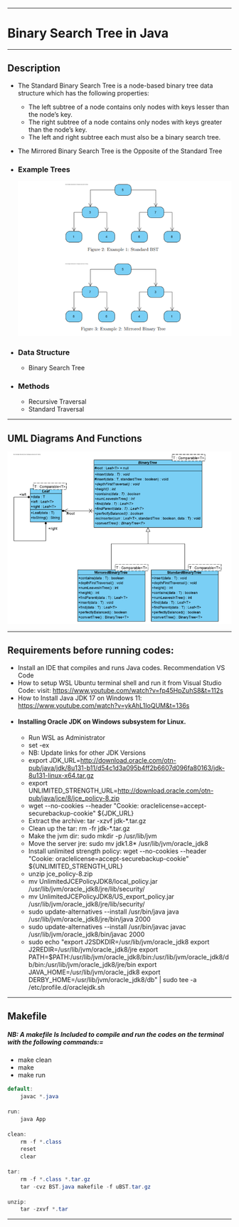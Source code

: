 ________________________________________________________________________________________
#                    Binary Search Tree in Java                               
________________________________________________________________________________________
 ## Description
 
 - The Standard Binary Search Tree is a node-based binary tree data structure which has the following properties:
	- The left subtree of a node contains only nodes with keys lesser than the node’s key.
	- The right subtree of a node contains only nodes with keys greater than the node’s key.
	- The left and right subtree each must also be a binary search tree.

 - The Mirrored Binary Search Tree is the Opposite of the Standard Tree
 - ### Example Trees
	<img alt="Example Trees" src="https://github.com/TebogoYungMercykay/Binary-Search-Tree--Simple-Travesals--and-Recursion/blob/main/ReadMe%20Images/Examples.png">

- ### Data Structure
	 - Binary Search Tree

- ### Methods
	 - Recursive Traversal
	 - Standard Traversal
________________________________________________________________________________________

## UML Diagrams And Functions
<img alt="UML Diagrams And Functions" src="https://github.com/TebogoYungMercykay/Binary-Search-Tree--Simple-Travesals--and-Recursion/blob/main/ReadMe%20Images/UML.png">

________________________________________________________________________________________

## Requirements before running codes:
- Install an IDE that compiles and runs Java codes. Recommendation VS Code
- How to setup WSL Ubuntu terminal shell and run it from Visual Studio Code: 
 visit: https://www.youtube.com/watch?v=fp45HpZuhS8&t=112s
- How to Install Java JDK 17 on Windows 11: https://www.youtube.com/watch?v=ykAhL1IoQUM&t=136s
- #### Installing Oracle JDK on Windows subsystem for Linux.
	- Run WSL as Administrator
	- set -ex
	- NB: Update links for other JDK Versions 
	- export JDK_URL=http://download.oracle.com/otn-pub/java/jdk/8u131-b11/d54c1d3a095b4ff2b6607d096fa80163/jdk-8u131-linux-x64.tar.gz
	- export UNLIMITED_STRENGTH_URL=http://download.oracle.com/otn-pub/java/jce/8/jce_policy-8.zip
	- wget --no-cookies --header "Cookie: oraclelicense=accept-securebackup-cookie" ${JDK_URL}
	- Extract the archive: tar -xzvf jdk-*.tar.gz
	- Clean up the tar: rm -fr jdk-*.tar.gz
	- Make the jvm dir: sudo mkdir -p /usr/lib/jvm
	- Move the server jre: sudo mv jdk1.8* /usr/lib/jvm/oracle_jdk8
	- Install unlimited strength policy: wget --no-cookies --header "Cookie: oraclelicense=accept-securebackup-cookie" ${UNLIMITED_STRENGTH_URL}
	- unzip jce_policy-8.zip
	- mv UnlimitedJCEPolicyJDK8/local_policy.jar /usr/lib/jvm/oracle_jdk8/jre/lib/security/
	- mv UnlimitedJCEPolicyJDK8/US_export_policy.jar /usr/lib/jvm/oracle_jdk8/jre/lib/security/
	- sudo update-alternatives --install /usr/bin/java java /usr/lib/jvm/oracle_jdk8/jre/bin/java 2000
	- sudo update-alternatives --install /usr/bin/javac javac /usr/lib/jvm/oracle_jdk8/bin/javac 2000
	- sudo echo "export J2SDKDIR=/usr/lib/jvm/oracle_jdk8 export J2REDIR=/usr/lib/jvm/oracle_jdk8/jre export PATH=$PATH:/usr/lib/jvm/oracle_jdk8/bin:/usr/lib/jvm/oracle_jdk8/db/bin:/usr/lib/jvm/oracle_jdk8/jre/bin export JAVA_HOME=/usr/lib/jvm/oracle_jdk8 export DERBY_HOME=/usr/lib/jvm/oracle_jdk8/db" | sudo tee -a /etc/profile.d/oraclejdk.sh
_______________________________________________________________________________________

 ## Makefile
 ##### NB: A makefile Is Included to compile and run the codes on the terminal with the following commands:=
- make clean
- make
- make run

```Java
default:
	javac *.java

run:
	java App

clean:
	rm -f *.class
	reset
	clear

tar:
	rm -f *.class *.tar.gz
	tar -cvz BST.java makefile -f uBST.tar.gz

unzip:
	tar -zxvf *.tar
```
_______________________________________________________________________________________

